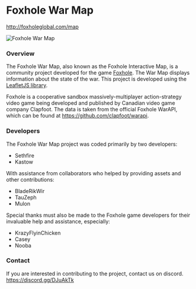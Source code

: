 Foxhole War Map
===============

http://foxholeglobal.com/map

![Foxhole War Map](https://i.imgur.com/ATxJUhE.png)

### Overview
The Foxhole War Map, also known as the Foxhole Interactive Map, is a community project developed for the game [Foxhole](https://store.steampowered.com/app/505460/Foxhole/). The War Map displays information about the state of the war. This project is developed using the [LeafletJS library](https://leafletjs.com/).

Foxhole is a cooperative sandbox massively-multiplayer action-strategy video game being developed and published by Canadian video game company Clapfoot. The data is taken from the official Foxhole WarAPI, which can be found at https://github.com/clapfoot/warapi.

### Developers
The Foxhole War Map project was coded primarily by two developers:
- Sethfire
- Kastow

With assistance from collaborators who helped by providing assets and other contributions:
- BladeRikWir
- TauZeph
- Mulon

Special thanks must also be made to the Foxhole game developers for their invaluable help and assistance, especially:
- KrazyFlyinChicken
- Casey
- Nooba

### Contact
If you are interested in contributing to the project, contact us on discord.
https://discord.gg/DJuAkTk
